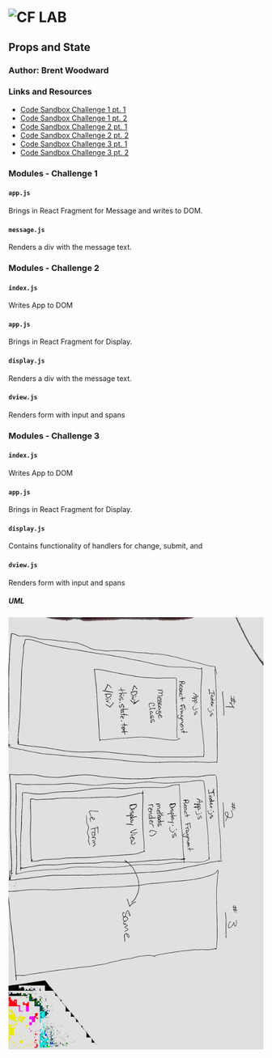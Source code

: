 ![CF](http://i.imgur.com/7v5ASc8.png) LAB
=================================================

## Props and State

### Author: Brent Woodward

### Links and Resources
* [Code Sandbox Challenge 1 pt. 1](https://codesandbox.io/s/0p0l613wyn)
* [Code Sandbox Challenge 1 pt. 2](https://codesandbox.io/s/k0ozx4w717)
* [Code Sandbox Challenge 2 pt. 1](https://codesandbox.io/s/pjkj39jx8j)
* [Code Sandbox Challenge 2 pt. 2](https://codesandbox.io/s/230yyy50xp)
* [Code Sandbox Challenge 3 pt. 1](https://codesandbox.io/s/mqox83j1o8)
* [Code Sandbox Challenge 3 pt. 2](https://codesandbox.io/s/4qzjrqjyq4)


### Modules - Challenge 1
#### `app.js`
Brings in React Fragment for Message and writes to DOM.
#### `message.js`
Renders a div with the message text.

### Modules - Challenge 2
#### `index.js`
Writes App to DOM
#### `app.js`
Brings in React Fragment for Display.
#### `display.js`
Renders a div with the message text.
#### `dview.js`
Renders form with input and spans

### Modules - Challenge 3
#### `index.js`
Writes App to DOM
#### `app.js`
Brings in React Fragment for Display.
#### `display.js`
Contains functionality of handlers for change, submit, and 
#### `dview.js`
Renders form with input and spans


##### UML
![UML for all challenges](./assets/lab28.jpg)
